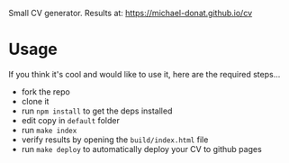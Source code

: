 Small CV generator. Results at: https://michael-donat.github.io/cv

# Usage

If you think it's cool and would like to use it, here are the required steps...

 - fork the repo
 - clone it
 - run ```npm install``` to get the deps installed
 - edit copy in ```default``` folder
 - run ```make index```
 - verify results by opening the ```build/index.html``` file
 - run ```make deploy``` to automatically deploy your CV to github pages
